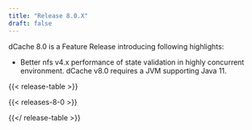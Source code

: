 ```yaml
---
title: "Release 8.0.X"
draft: false
---
```

dCache 8.0 is a Feature Release introducing following highlights:
- Better nfs v4.x performance of state validation in highly concurrent environment.
dCache v8.0 requires a JVM supporting  Java 11.

{{< release-table >}}

{{< releases-8-0 >}}

{{</ release-table >}}
